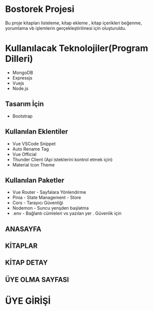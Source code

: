 # Bostorek Projesi
Bu proje kitapları listeleme, kitap ekleme , kitap içerikleri beğenme, yorumlama vb işlemlerin gerçekleştirilmesi için oluşturuldu.
# Kullanılacak Teknolojiler(Program Dilleri)
- MongoDB
- Expressjs
- Vuejs
- Node.js

## Tasarım İçin
- Bootstrap

## Kullanılan Eklentiler
- Vue VSCode Snippet
- Auto Rename Tag
- Vue Official
- Thunder Client (Api isteklerini kontrol etmek için)
- Material Icon Theme

## Kullanılan Paketler
- Vue Router - Sayfalara Yönlendirme
- Pinia - State Management - Store
- Cors - Tarayıcı Güvenliği
- Nodemon - Suncu yenşden başlatma
- .env - Bağlantı cümleleri vs yazılan yer . Güvenlik için

## ANASAYFA

## KİTAPLAR

## KİTAP DETAY

## ÜYE OLMA SAYFASI

# ÜYE GİRİŞİ


